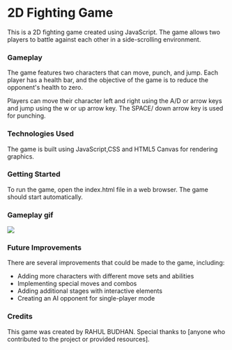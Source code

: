 

# 2D Fighting Game
This is a 2D fighting game created using JavaScript. The game allows two players to battle against each other in a side-scrolling environment.

### Gameplay
The game features two characters that can move, punch, and jump. Each player has a health bar, and the objective of the game is to reduce the opponent's health to zero.

Players can move their character left and right using the A/D or arrow keys and jump using the w or up arrow key. The SPACE/ down arrow key is used for punching.

### Technologies Used
The game is built using JavaScript,CSS and HTML5 Canvas for rendering graphics.

### Getting Started
To run the game, open the index.html file in a web browser. The game should start automatically.

### Gameplay gif
![](https://github.com/Rahul-Budhan/2DFightingGame/blob/main/gif/sample.gif)

### Future Improvements
There are several improvements that could be made to the game, including:

+ Adding more characters with different move sets and abilities
+ Implementing special moves and combos
+ Adding additional stages with interactive elements
+ Creating an AI opponent for single-player mode

### Credits
This game was created by RAHUL BUDHAN. Special thanks to [anyone who contributed to the project or provided resources].

